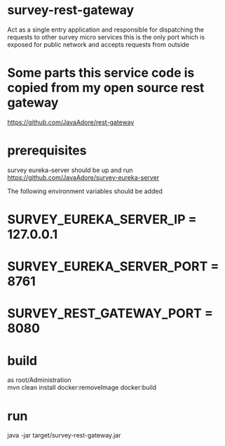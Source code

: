 # survey-rest-gateway
Act as a single entry application and responsible for dispatching the requests to other survey micro services
this is the only port which is exposed for public network and accepts requests from outside


# Some parts this service code is copied from my open source rest gateway 
<a href="https://github.com/JavaAdore/rest-gateway">https://github.com/JavaAdore/rest-gateway</a>


# prerequisites
survey eureka-server should be up and run<br/>
<a href="https://github.com/JavaAdore/eureka-server">https://github.com/JavaAdore/survey-eureka-server</a> <br/>


The following environment variables should be added

# SURVEY_EUREKA_SERVER_IP = 127.0.0.1
# SURVEY_EUREKA_SERVER_PORT = 8761

# SURVEY_REST_GATEWAY_PORT = 8080

 
# build
as root/Administration <br/>
mvn clean install docker:removeImage docker:build
# run
java -jar target/survey-rest-gateway.jar
